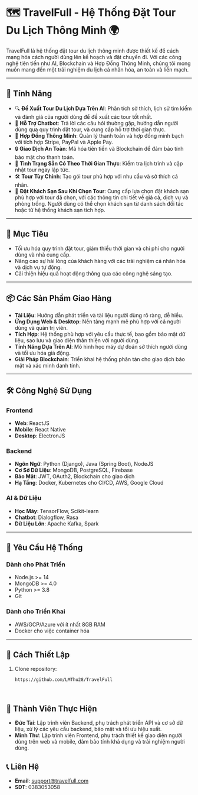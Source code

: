 # 🗺️ TravelFull - Hệ Thống Đặt Tour Du Lịch Thông Minh 🌍

<!-- <p align="center">
  <img src="https://github.com/user-attachments/assets/ce894ec5-f187-486d-b95d-7c1b1b6ac023" alt="logo" />
  <br />
  <h1 align="center"><strong>TravelFull</strong></h1>
</p> -->

TravelFull là hệ thống đặt tour du lịch thông minh được thiết kế để cách mạng hóa cách người dùng lên kế hoạch và đặt chuyến đi. Với các công nghệ tiên tiến như AI, Blockchain và Hợp Đồng Thông Minh, chúng tôi mong muốn mang đến một trải nghiệm du lịch cá nhân hóa, an toàn và liền mạch.

---

## 🚀 Tính Năng
- 🔍 **Đề Xuất Tour Du Lịch Dựa Trên AI**: Phân tích sở thích, lịch sử tìm kiếm và đánh giá của người dùng để đề xuất các tour tốt nhất.
- 🤖 **Hỗ Trợ Chatbot**: Trả lời các câu hỏi thường gặp, hướng dẫn người dùng qua quy trình đặt tour, và cung cấp hỗ trợ thời gian thực.
- 🔗 **Hợp Đồng Thông Minh**: Quản lý thanh toán và hợp đồng minh bạch với tích hợp Stripe, PayPal và Apple Pay.
- 🔒 **Giao Dịch An Toàn**: Mã hóa tiên tiến và Blockchain để đảm bảo tính bảo mật cho thanh toán.
- 📅 **Tình Trạng Sẵn Có Theo Thời Gian Thực**: Kiểm tra lịch trình và cập nhật tour ngay lập tức.
- 🛠️ **Tour Tùy Chỉnh**: Tạo gói tour phù hợp với nhu cầu và sở thích cá nhân.
- 🏨 **Đặt Khách Sạn Sau Khi Chọn Tour**: Cung cấp lựa chọn đặt khách sạn phù hợp với tour đã chọn, với các thông tin chi tiết về giá cả, dịch vụ và phòng trống. Người dùng có thể chọn khách sạn từ danh sách đối tác hoặc từ hệ thống khách sạn tích hợp.


---

## 🎯 Mục Tiêu
- Tối ưu hóa quy trình đặt tour, giảm thiểu thời gian và chi phí cho người dùng và nhà cung cấp.
- Nâng cao sự hài lòng của khách hàng với các trải nghiệm cá nhân hóa và dịch vụ tự động.
- Cải thiện hiệu quả hoạt động thông qua các công nghệ sáng tạo.

---

## 📦 Các Sản Phẩm Giao Hàng
- **Tài Liệu**: Hướng dẫn phát triển và tài liệu người dùng rõ ràng, dễ hiểu.
- **Ứng Dụng Web & Desktop**: Nền tảng mạnh mẽ phù hợp với cả người dùng và quản trị viên.
- **Tích Hợp**: Hệ thống phù hợp với yêu cầu thực tế, bao gồm bảo mật dữ liệu, sao lưu và giao diện thân thiện với người dùng.
- **Tính Năng Dựa Trên AI**: Mô hình học máy dự đoán sở thích người dùng và tối ưu hóa giá động.
- **Giải Pháp Blockchain**: Triển khai hệ thống phân tán cho giao dịch bảo mật và xác minh danh tính.

---

## 🛠️ Công Nghệ Sử Dụng
### **Frontend**
- **Web**: ReactJS
- **Mobile**: React Native
- **Desktop**: ElectronJS
### **Backend**
- **Ngôn Ngữ**: Python (Django), Java (Spring Boot), NodeJS
- **Cơ Sở Dữ Liệu**: MongoDB, PostgreSQL, Firebase
- **Bảo Mật**: JWT, OAuth2, Blockchain cho giao dịch
- **Hạ Tầng**: Docker, Kubernetes cho CI/CD, AWS, Google Cloud

### **AI & Dữ Liệu**
- **Học Máy**: TensorFlow, Scikit-learn
- **Chatbot**: Dialogflow, Rasa
- **Dữ Liệu Lớn**: Apache Kafka, Spark

---

## 🌟 Yêu Cầu Hệ Thống
### **Dành cho Phát Triển**
- Node.js >= 14
- MongoDB >= 4.0
- Python >= 3.8
- Git

### **Dành cho Triển Khai**
- AWS/GCP/Azure với ít nhất 8GB RAM
- Docker cho việc container hóa

---

## 📖 Cách Thiết Lập
1. Clone repository:
   ```bash
   https://github.com/LMThu28/TravelFull



   
## 👥 Thành Viên Thực Hiện

- **Đức Tài**: Lập trình viên Backend, phụ trách phát triển API và cơ sở dữ liệu, xử lý các yêu cầu backend, bảo mật và tối ưu hiệu suất.
- **Minh Thư**: Lập trình viên Frontend, phụ trách thiết kế giao diện người dùng trên web và mobile, đảm bảo tính khả dụng và trải nghiệm người dùng.


## 📞 Liên Hệ
- **Email**: support@travelfull.com
- **SDT**: 0383053058


